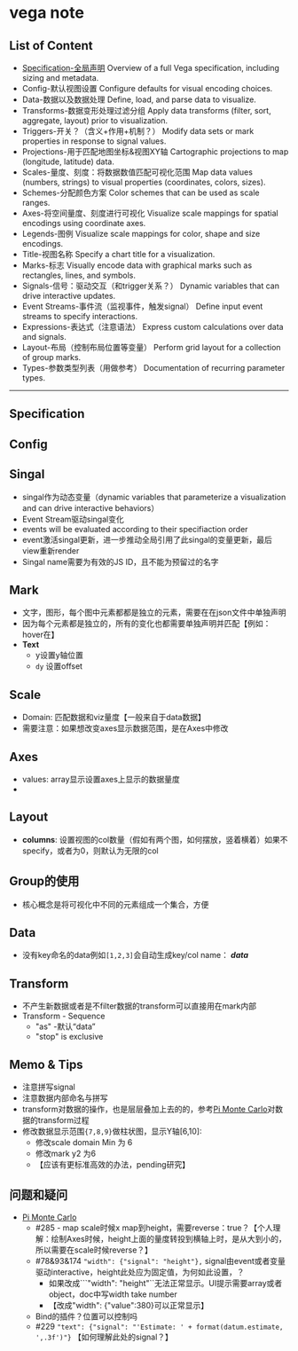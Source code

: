 # vega note

## List of Content

- [Specification-全局声明](##Specification)	Overview of a full Vega specification, including sizing and metadata. 
- Config-默认视图设置	Configure defaults for visual encoding choices.
- Data-数据以及数据处理	Define, load, and parse data to visualize.
- Transforms-数据变形处理过滤分组	Apply data transforms (filter, sort, aggregate, layout) prior to visualization.
- Triggers-开关？（含义+作用+机制？）	Modify data sets or mark properties in response to signal values.
- Projections-用于匹配地图坐标&视图XY轴	Cartographic projections to map (longitude, latitude) data.
- Scales-量度、刻度：将数据数值匹配可视化范围	Map data values (numbers, strings) to visual properties (coordinates, colors, sizes).
- Schemes-分配颜色方案	Color schemes that can be used as scale ranges.
- Axes-将空间量度、刻度进行可视化	Visualize scale mappings for spatial encodings using coordinate axes.
- Legends-图例	Visualize scale mappings for color, shape and size encodings.
- Title-视图名称	Specify a chart title for a visualization.
- Marks-标志	Visually encode data with graphical marks such as rectangles, lines, and symbols.
- Signals-信号：驱动交互（和trigger关系？）	Dynamic variables that can drive interactive updates.
- Event Streams-事件流（监视事件，触发signal）	Define input event streams to specify interactions.
- Expressions-表达式（注意语法）	Express custom calculations over data and signals.
- Layout-布局（控制布局位置等变量）	Perform grid layout for a collection of group marks.
- Types-参数类型列表（用做参考）	Documentation of recurring parameter types.

---

## Specification

## Config

## Singal

- singal作为动态变量（dynamic variables that parameterize a visualization and can drive interactive behaviors）
- Event Stream驱动singal变化
- events will be evaluated according to their specifiaction order
- event激活singal更新，进一步推动全局引用了此singal的变量更新，最后view重新render
- Singal name需要为有效的JS ID，且不能为预留过的名字

## Mark

- 文字，图形，每个图中元素都都是独立的元素，需要在在json文件中单独声明
- 因为每个元素都是独立的，所有的变化也都需要单独声明并匹配【例如：hover在】
- **Text**
  - y设置y轴位置
  - ```dy``` 设置offset

## Scale

- Domain: 匹配数据和viz量度【一般来自于data数据】
- 需要注意：如果想改变axes显示数据范围，是在Axes中修改



## Axes

- values: array显示设置axes上显示的数据量度
- 

## Layout
- **columns**: 设置视图的col数量（假如有两个图，如何摆放，竖着横着）如果不specify，或者为0，则默认为无限的col



## Group的使用

- 核心概念是将可视化中不同的元素组成一个集合，方便



## Data

- 没有key命名的data例如```[1,2,3]```会自动生成key/col name： ***data***

## Transform

- 不产生新数据或者是不filter数据的transform可以直接用在mark内部
- Transform - Sequence
  - "as" -默认“data”
  - "stop" is exclusive



## Memo & Tips

- 注意拼写signal
- 注意数据内部命名与拼写
- transform对数据的操作，也是层层叠加上去的的，参考[Pi Monte Carlo](https://vega.github.io/vega/examples/pi-monte-carlo/)对数据的transform过程
- 修改数据显示范围```{7,8,9}```做柱状图，显示Y轴[6,10]:
  - 修改scale domain Min 为 6
  - 修改mark y2 为6
  - 【应该有更标准高效的办法，pending研究】



## 问题和疑问

- [Pi Monte Carlo](https://vega.github.io/vega/examples/pi-monte-carlo/)
  - #285 - map scale时候x map到height，需要reverse：true？【个人理解：绘制Axes时候，height上面的量度转投到横轴上时，是从大到小的，所以需要在scale时候reverse？】
  - #78&93&174 ```"width": {"signal": "height"},``` signal由event或者变量驱动interactive，height此处应为固定值，为何如此设置，？
    - 如果改成```"width": "height"``无法正常显示。UI提示需要array或者object，doc中写width take number
    - 【改成"width": {"value":380}可以正常显示】
  - Bind的插件？位置可以控制吗
  - #229 ```"text": {"signal": "'Estimate: ' + format(datum.estimate, ',.3f')"}``` 【如何理解此处的signal？】